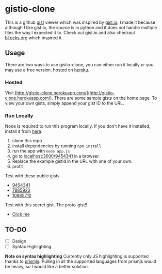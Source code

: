 # gistio-clone
This is a github [gist](https://gist.github.com/) viewer which was inspired by
[gist.io](http://gist.io). I made it because although I like gist.io, the source
is in python and it does not handle multiple files the way I expected it to.
Check out gist.io and also checkout [bl.ocks.org](http://bl.ocks.org/) which
inspired it.

## Usage
There are two ways to use gistio-clone, you can either run it locally or you may
use a free version, hosted on [heroku](https://www.heroku.com/).

### Hosted
Visit [http://gistio-clone.herokuapp.com/](http://gistio-clone.herokuapp.com/).
There are some sample gists on the home page.
To view your own gists, simply append your gist ID to the URL.

### Run Locally
Node is required to run this program locally. If you don't have it installed,
install it from [here](http://nodejs.org/download/).

 1. clone this repo
 2. install dependencies by running `npm install`
 3. run the app with `node app.js`
 4. go to [localhost:3000/9454341](http://localhost:3000/9454341) in a browser.
 5. Replace the example gistid in the URL with one of your own.
 6. profit

Test with these public gists
 * [9454341](http://gistio-clone.herokuapp.com/9454341)
 * [7885923](http://gistio-clone.herokuapp.com/7885923)
 * [10685710](http://gistio-clone.herokuapp.com/10685710)

Test with this secret gist. The proto-gist!!
* [Click me](http://gistio-clone.herokuapp.com/1)

## TO-DO
 - [ ] Design
 - [ ] Syntax Highlighting

**Note on syntax highlighting** Currently only JS highlighting is supported
thanks to [prismjs](http://prismjs.com/). Pulling in all the supported languages
from prismjs would be heavy, so I would like a better solution.
